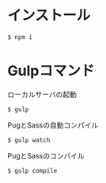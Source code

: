 # インストール

```
$ npm i
```

# Gulpコマンド

ローカルサーバの起動

```
$ gulp
```

PugとSassの自動コンパイル

```
$ gulp watch
```

PugとSassのコンパイル

```
$ gulp compile
```
